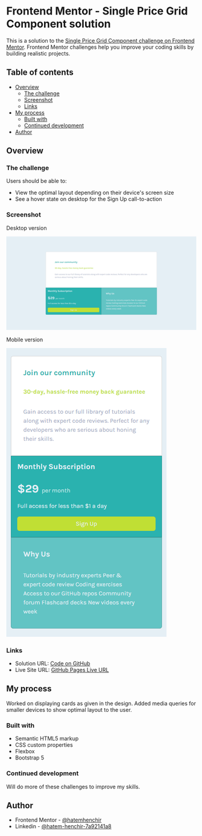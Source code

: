 # Frontend Mentor - Single Price Grid Component solution

This is a solution to the [Single Price Grid Component challenge on Frontend Mentor](https://www.frontendmentor.io/challenges/single-price-grid-component-5ce41129d0ff452fec5abbbc). Frontend Mentor challenges help you improve your coding skills by building realistic projects.

## Table of contents

- [Overview](#overview)
  - [The challenge](#the-challenge)
  - [Screenshot](#screenshot)
  - [Links](#links)
- [My process](#my-process)
  - [Built with](#built-with)
  - [Continued development](#continued-development)
- [Author](#author)

## Overview

### The challenge

Users should be able to:

- View the optimal layout depending on their device's screen size
- See a hover state on desktop for the Sign Up call-to-action

### Screenshot

Desktop version

![desktop version](./screenshots/desktop.png)

Mobile version

![mobile version](./screenshots/mobile.png)

### Links

- Solution URL: [Code on GitHub](https://github.com/hatemhenchir/Single-Price-Grid-Component)
- Live Site URL: [GitHub Pages Live URL](https://hatemhenchir.github.io/Single-Price-Grid-Component/)

## My process

Worked on displaying cards as given in the design.
Added media queries for smaller devices to show optimal layout to the user.

### Built with

- Semantic HTML5 markup
- CSS custom properties
- Flexbox
- Bootstrap 5

### Continued development

Will do more of these challenges to improve my skills.

## Author

- Frontend Mentor - [@hatemhenchir](https://www.frontendmentor.io/profile/hatemhenchir)
- Linkedin - [@hatem-henchir-7a92141a8](https://www.linkedin.com/in/hatem-henchir-7a92141a8/)
